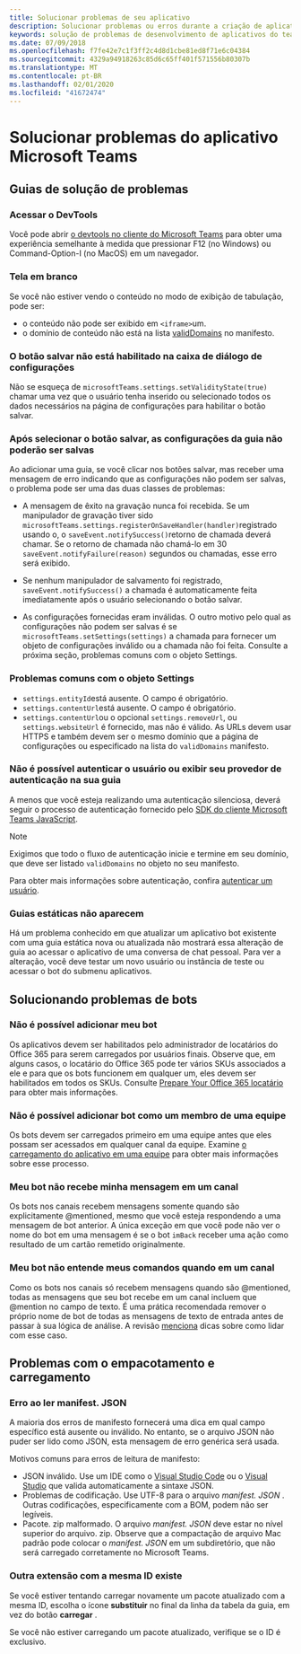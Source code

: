```yaml
---
title: Solucionar problemas de seu aplicativo
description: Solucionar problemas ou erros durante a criação de aplicativos para o Microsoft Teams
keywords: solução de problemas de desenvolvimento de aplicativos do teams
ms.date: 07/09/2018
ms.openlocfilehash: f7fe42e7c1f3ff2c4d8d1cbe81ed8f71e6c04384
ms.sourcegitcommit: 4329a94918263c85d6c65ff401f571556b80307b
ms.translationtype: MT
ms.contentlocale: pt-BR
ms.lasthandoff: 02/01/2020
ms.locfileid: "41672474"
---
```

# <a name="troubleshoot-your-microsoft-teams-app"></a>Solucionar problemas do aplicativo Microsoft Teams

## <a name="troubleshooting-tabs"></a>Guias de solução de problemas

### <a name="accessing-the-devtools"></a>Acessar o DevTools

Você pode abrir [o devtools no cliente do Microsoft Teams](~/tabs/how-to/developer-tools.md) para obter uma experiência semelhante à medida que pressionar F12 (no Windows) ou Command-Option-I (no MacOS) em um navegador.

### <a name="blank-tab-screen"></a>Tela em branco

Se você não estiver vendo o conteúdo no modo de exibição de tabulação, pode ser:

* o conteúdo não pode ser exibido em `<iframe>`um.
* o domínio de conteúdo não está na lista [validDomains](~/resources/schema/manifest-schema.md#validdomains) no manifesto.

### <a name="the-save-button-isnt-enabled-on-the-settings-dialog"></a>O botão salvar não está habilitado na caixa de diálogo de configurações

Não se esqueça de `microsoftTeams.settings.setValidityState(true)` chamar uma vez que o usuário tenha inserido ou selecionado todos os dados necessários na página de configurações para habilitar o botão salvar.

### <a name="after-selecting-the-save-button-the-tab-settings-cannot-be-saved"></a>Após selecionar o botão salvar, as configurações da guia não poderão ser salvas

Ao adicionar uma guia, se você clicar nos botões salvar, mas receber uma mensagem de erro indicando que as configurações não podem ser salvas, o problema pode ser uma das duas classes de problemas:

* A mensagem de êxito na gravação nunca foi recebida. Se um manipulador de gravação tiver sido `microsoftTeams.settings.registerOnSaveHandler(handler)`registrado usando o, o `saveEvent.notifySuccess()`retorno de chamada deverá chamar. Se o retorno de chamada não chamá-lo em 30 `saveEvent.notifyFailure(reason)` segundos ou chamadas, esse erro será exibido.

* Se nenhum manipulador de salvamento foi registrado, `saveEvent.notifySuccess()` a chamada é automaticamente feita imediatamente após o usuário selecionando o botão salvar.

* As configurações fornecidas eram inválidas. O outro motivo pelo qual as configurações não podem ser salvas é se `microsoftTeams.setSettings(settings)` a chamada para fornecer um objeto de configurações inválido ou a chamada não foi feita. Consulte a próxima seção, problemas comuns com o objeto Settings.

### <a name="common-problems-with-the-settings-object"></a>Problemas comuns com o objeto Settings

* `settings.entityId`está ausente. O campo é obrigatório.
* `settings.contentUrl`está ausente. O campo é obrigatório.
* `settings.contentUrl`ou o opcional `settings.removeUrl`, ou `settings.websiteUrl` é fornecido, mas não é válido. As URLs devem usar HTTPS e também devem ser o mesmo domínio que a página de configurações ou especificado na lista do `validDomains` manifesto.

### <a name="cant-authenticate-the-user-or-display-your-auth-provider-in-your-tab"></a>Não é possível autenticar o usuário ou exibir seu provedor de autenticação na sua guia

A menos que você esteja realizando uma autenticação silenciosa, deverá seguir o processo de autenticação fornecido pelo [SDK do cliente Microsoft Teams JavaScript](/javascript/api/overview/msteams-client.md).

> [!NOTE]
>Exigimos que todo o fluxo de autenticação inicie e termine em seu domínio, que deve ser listado `validDomains` no objeto no seu manifesto.

Para obter mais informações sobre autenticação, confira [autenticar um usuário](~/concepts/authentication/authentication.md).

### <a name="static-tabs-not-showing-up"></a>Guias estáticas não aparecem

Há um problema conhecido em que atualizar um aplicativo bot existente com uma guia estática nova ou atualizada não mostrará essa alteração de guia ao acessar o aplicativo de uma conversa de chat pessoal.  Para ver a alteração, você deve testar um novo usuário ou instância de teste ou acessar o bot do submenu aplicativos.

## <a name="troubleshooting-bots"></a>Solucionando problemas de bots

### <a name="cant-add-my-bot"></a>Não é possível adicionar meu bot

Os aplicativos devem ser habilitados pelo administrador de locatários do Office 365 para serem carregados por usuários finais. Observe que, em alguns casos, o locatário do Office 365 pode ter vários SKUs associados a ele e para que os bots funcionem em qualquer um, eles devem ser habilitados em todos os SKUs. Consulte [Prepare Your Office 365 locatário](~/concepts/build-and-test/prepare-your-o365-tenant.md) para obter mais informações.

### <a name="cant-add-bot-as-a-member-of-a-team"></a>Não é possível adicionar bot como um membro de uma equipe

Os bots devem ser carregados primeiro em uma equipe antes que eles possam ser acessados em qualquer canal da equipe. Examine [o carregamento do aplicativo em uma equipe](~/concepts/deploy-and-publish/apps-upload.md) para obter mais informações sobre esse processo.

### <a name="my-bot-doesnt-get-my-message-in-a-channel"></a>Meu bot não recebe minha mensagem em um canal

Os bots nos canais recebem mensagens somente quando são explicitamente @mentioned, mesmo que você esteja respondendo a uma mensagem de bot anterior. A única exceção em que você pode não ver o nome do bot em uma mensagem é se o bot `imBack` receber uma ação como resultado de um cartão remetido originalmente.

### <a name="my-bot-doesnt-understand-my-commands-when-in-a-channel"></a>Meu bot não entende meus comandos quando em um canal

Como os bots nos canais só recebem mensagens quando são @mentioned, todas as mensagens que seu bot recebe em um canal incluem que @mention no campo de texto. É uma prática recomendada remover o próprio nome de bot de todas as mensagens de texto de entrada antes de passar à sua lógica de análise. A revisão [menciona](~/bots/how-to/conversations/channel-and-group-conversations.md#working-with--mentions) dicas sobre como lidar com esse caso.

## <a name="issues-with-packaging-and-uploading"></a>Problemas com o empacotamento e carregamento

### <a name="error-while-reading-manifestjson"></a>Erro ao ler manifest. JSON

A maioria dos erros de manifesto fornecerá uma dica em qual campo específico está ausente ou inválido. No entanto, se o arquivo JSON não puder ser lido como JSON, esta mensagem de erro genérica será usada.

Motivos comuns para erros de leitura de manifesto:

* JSON inválido. Use um IDE como o [Visual Studio Code](https://code.visualstudio.com) ou o [Visual Studio](https://www.visualstudio.com/vs/) que valida automaticamente a sintaxe JSON.
* Problemas de codificação. Use UTF-8 para o arquivo *manifest. JSON* . Outras codificações, especificamente com a BOM, podem não ser legíveis.
* Pacote. zip malformado. O arquivo *manifest. JSON* deve estar no nível superior do arquivo. zip. Observe que a compactação de arquivo Mac padrão pode colocar o *manifest. JSON* em um subdiretório, que não será carregado corretamente no Microsoft Teams.

### <a name="another-extension-with-same-id-exists"></a>Outra extensão com a mesma ID existe

Se você estiver tentando carregar novamente um pacote atualizado com a mesma ID, escolha o ícone **substituir** no final da linha da tabela da guia, em vez do botão **carregar** .

Se você não estiver carregando um pacote atualizado, verifique se o ID é exclusivo.
